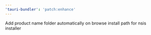 ```yaml
---
'tauri-bundler': 'patch:enhance'
---
```


Add product name folder automatically on browse install path for nsis installer
